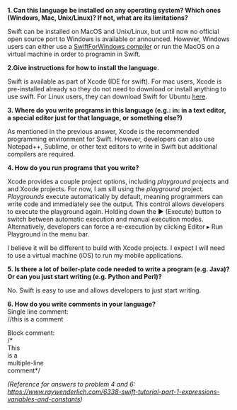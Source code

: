 __1. Can this language be installed on any operating system? Which ones (Windows,
Mac, Unix/Linux)? If not, what are its limitations?__   

Swift can be installed on MacOS and Unix/Linux, but until now no 
official open source port to Windows is available or announced. However, Windows users
can either use a [SwiftForWindows compiler](https://swiftforwindows.github.io/) or run the MacOS on a virtual machine in order
to programin in Swift.

__2.Give instructions for how to install the language.__

Swift is available as part of Xcode (IDE for swift). For mac users, Xcode is pre-installed already so 
they do not need to download or install anything to use swift. 
For Linux users, they can download Swift for Ubuntu [here](https://swift.org/download/#releases).

__3. Where do you write programs in this language (e.g.: in: in a text editor, a special
editor just for that language, or something else?)__

As mentioned in the previous answer, Xcode is the recommended programming environment for Swift.
However, developers can also use Notepad++, Sublime, or other text editors to write in Swift but 
additional compilers are required. 

__4. How do you run programs that you write?__

Xcode provides a couple project options, including _playground_ projects and and Xcode projects. For now, I am sill 
using the _playground_ project. _Playgrounds_ execute automatically by default, meaning programmers can write code 
and immediately see the output. This control allows developers to execute the playground again. Holding down the ▶︎ (Execute) 
button to switch between automatic execution and manual execution modes. Alternatively, developers can force a 
re-execution by clicking Editor ▸ Run Playground in the menu bar.

I believe it will be different to build with Xcode projects. I expect I will need to use a virtual machine
(iOS) to run my mobile applications.


__5. Is there a lot of boiler-plate code needed to write a program (e.g. Java)? Or can you
just start writing (e.g. Python and Perl)?__

No. Swift is easy to use and allows developers to just start writing.

__6. How do you write comments in your language?__    
Single line comment:  
//this is a comment

Block comment:   
/*    
This  
is a  
multiple-line   
comment*/     

_(Reference for answers to problem 4 and 6:     
https://www.raywenderlich.com/6338-swift-tutorial-part-1-expressions-variables-and-constants)_
